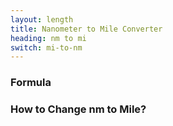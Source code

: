 ```yaml
---
layout: length
title: Nanometer to Mile Converter
heading: nm to mi
switch: mi-to-nm
---
```


<script>
  selectInput[0].selected = true
  selectOutput[9].selected = true
</script>

### Formula
<p id="formula"></p>

### How to Change nm to Mile?
